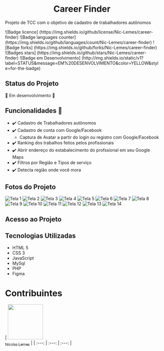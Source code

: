 <h1 align="center"> Career Finder </h1>
<p align="justify"> Projeto de TCC com o objetivo de cadastro de trabalhadores autônomos </p>
![Badge licence] (https://img.shields.io/github/license/Nic-Lemes/career-finder)
![Badge languages counter] (https://img.shields.io/github/languages/count/Nic-Lemes/career-finder)
![Badge forks] (https://img.shields.io/github/forks/Nic-Lemes/career-finder)
![Badges stars] (https://img.shields.io/github/stars/Nic-Lemes/career-finder)
![Badge em Desenvolvimento] (http://img.shields.io/static/v1?label=STATUS&message=EM%20DESENVOLVIMENTO&color=YELLOW&style=for-the-badge)

## Status do Projeto
:construction: Em desenvolvimento :construction:


## Funcionalidades :pushpin:
- :heavy_check_mark: Cadastro de Trabalhadores autônomos
- :heavy_check_mark: Cadastro de conta com Google/Facebook
  - Captura de Avatar a partir do login ou registro com Google/Facebook
- :heavy_check_mark: Ranking dos trabalhos feitos pelos profissionais
- :heavy_check_mark: Abrir endereço do estabalecimento do profssional em seu Google Maps 
- :heavy_check_mark: Filtros por Região e Tipos de serviço
- :heavy_check_mark: Detecta região onde você mora


## Fotos do Projeto
<img src="" alt="Tela 1">
<img src="" alt="Tela 2">
<img src="" alt="Tela 3">
<img src="" alt="Tela 4">
<img src="" alt="Tela 5">
<img src="" alt="Tela 6">
<img src="" alt="Tela 7">
<img src="" alt="Tela 8">
<img src="" alt="Tela 9">
<img src="" alt="Tela 10">
<img src="" alt="Tela 11">
<img src="" alt="Tela 12">
<img src="" alt="Tela 13">
<img src="" alt="Tela 14">


## Acesso ao Projeto


## Tecnologias Utilizadas
- HTML 5
- CSS 3
- JavaScript
- MySql
- PHP
- Figma


# Contribuintes 
| [<img loading="lazy" src="https://avatars.githubusercontent.com/u/37356058?v=4" width=115><br><sub>Nícolas Lemes</sub>](https://github.com/Nic-Lemes) | 
| :---: | :---: | :---: |